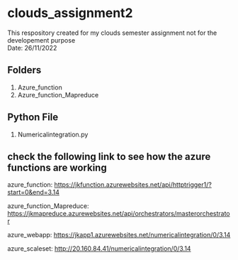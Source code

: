 # clouds_assignment2
This respository created for my clouds semester assignment not for the developement purpose  
Date: 26/11/2022

## Folders
1. Azure_function
2. Azure_function_Mapreduce

## Python File
1. Numericalintegration.py

## check the following link to see how the azure functions are working
 
 azure_function:  https://jkfunction.azurewebsites.net/api/httptrigger1/?start=0&end=3.14
 
 azure_function_Mapreduce:  https://jkmapreduce.azurewebsites.net/api/orchestrators/masterorchestrator
 
 azure_webapp: https://jkapp1.azurewebsites.net/numericalintegration/0/3.14
 
 azure_scaleset: http://20.160.84.41/numericalintegration/0/3.14
